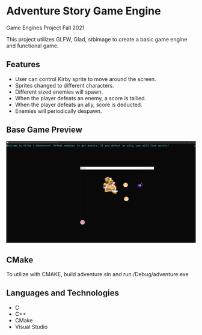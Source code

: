 # Adventure Story Game Engine

Game Engines Project Fall 2021

This project utilizes GLFW, Glad, stbimage to create a basic game engine and functional game.

## Features

- User can control Kirby sprite to move around the screen.
- Sprites changed to different characters.
- Different sized enemies will spawn. 
- When the player defeats an enemy, a score is tallied. 
- When the player defeats an ally, score is deducted.
- Enemies will periodically despawn. 

## Base Game Preview

![Game Preview](gameengine.gif)

## CMake

To utilize with CMAKE, build adventure.sln and run /Debug/adventure.exe

## Languages and Technologies 

- C 
- C++
- CMake
- Visual Studio
